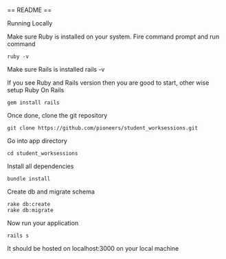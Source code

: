 == README == 

Running Locally

Make sure Ruby is installed on your system. Fire command prompt and run command

```
ruby -v
```
	
Make sure Rails is installed
rails -v

If you see Ruby and Rails version then you are good to start, other wise setup Ruby On Rails

```
gem install rails
```

Once done, clone the git repository
```
git clone https://github.com/pioneers/student_worksessions.git
```
Go into app directory
```
cd student_worksessions
```
Install all dependencies
```
bundle install
```
Create db and migrate schema
```
rake db:create
rake db:migrate
```
Now run your application
```
rails s
```
It should be hosted on localhost:3000 on your local machine

